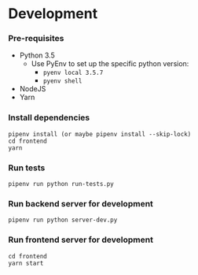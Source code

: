 # Development

### Pre-requisites

- Python 3.5
    - Use PyEnv to set up the specific python version: 
        - `pyenv local 3.5.7`
        - `pyenv shell`
- NodeJS
- Yarn

### Install dependencies

    pipenv install (or maybe pipenv install --skip-lock)
    cd frontend
    yarn

### Run tests

    pipenv run python run-tests.py
    
### Run backend server for development

    pipenv run python server-dev.py
    
### Run frontend server for development

    cd frontend
    yarn start
